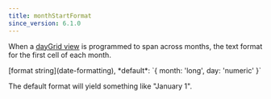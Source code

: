 ```yaml
---
title: monthStartFormat
since_version: 6.1.0
---
```


When a [dayGrid view](daygrid-view) is programmed to span across months, the text format for the first cell of each month.

<div class='spec' markdown='1'>
[format string](date-formatting), *default*: `{ month: 'long', day: 'numeric' }`
</div>

The default format will yield something like "January 1".
